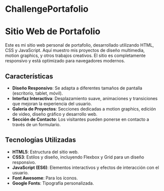 # ChallengePortafolio



# Sitio Web de Portafolio

Este es mi sitio web personal de portafolio, desarrollado utilizando HTML, CSS y JavaScript. Aquí muestro mis proyectos de diseño multimedia, motion graphics, y otros trabajos creativos. El sitio es completamente responsivo y está optimizado para navegadores modernos.

## Características

- **Diseño Responsivo**: Se adapta a diferentes tamaños de pantalla (escritorio, tablet, móvil).
- **Interfaz Interactiva**: Desplazamiento suave, animaciones y transiciones que mejoran la experiencia del usuario.
- **Galería de Proyectos**: Secciones dedicadas a motion graphics, edición de video, diseño gráfico y desarrollo web.
- **Sección de Contacto**: Los visitantes pueden ponerse en contacto a través de un formulario.

## Tecnologías Utilizadas

- **HTML5**: Estructura del sitio web.
- **CSS3**: Estilos y diseño, incluyendo Flexbox y Grid para un diseño responsivo.
- **JavaScript (ES6)**: Elementos interactivos y efectos de interacción con el usuario.
- **Font Awesome**: Para los íconos.
- **Google Fonts**: Tipografía personalizada.
